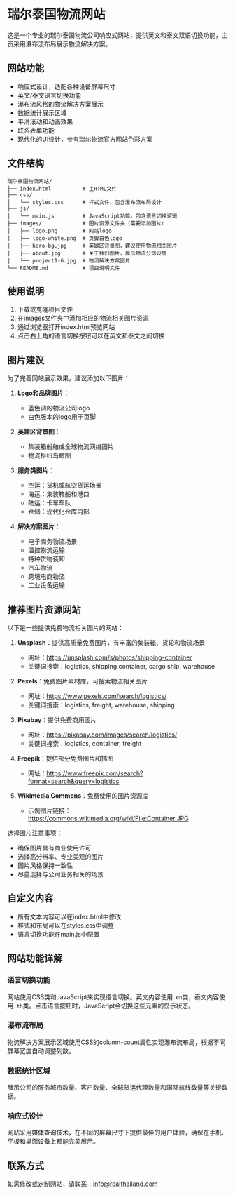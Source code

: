 # 瑞尔泰国物流网站

这是一个专业的瑞尔泰国物流公司响应式网站，提供英文和泰文双语切换功能，主页采用瀑布流布局展示物流解决方案。

## 网站功能

- 响应式设计，适配各种设备屏幕尺寸
- 英文/泰文语言切换功能
- 瀑布流风格的物流解决方案展示
- 数据统计展示区域
- 平滑滚动和动画效果
- 联系表单功能
- 现代化的UI设计，参考瑞尔物流官方网站色彩方案

## 文件结构

```
瑞尔泰国物流网站/
├── index.html          # 主HTML文件
├── css/
│   └── styles.css      # 样式文件，包含瀑布流布局设计
├── js/
│   └── main.js         # JavaScript功能，包含语言切换逻辑
├── images/             # 图片资源文件夹（需要添加图片）
│   ├── logo.png        # 网站logo
│   ├── logo-white.png  # 页脚白色logo
│   ├── hero-bg.jpg     # 英雄区背景图，建议使用物流相关图片
│   ├── about.jpg       # 关于我们图片，展示物流公司设施
│   └── project1-6.jpg  # 物流解决方案图片
└── README.md           # 项目说明文件
```

## 使用说明

1. 下载或克隆项目文件
2. 在images文件夹中添加相应的物流相关图片资源
3. 通过浏览器打开index.html预览网站
4. 点击右上角的语言切换按钮可以在英文和泰文之间切换

## 图片建议

为了完善网站展示效果，建议添加以下图片：

1. **Logo和品牌图片**：
   - 蓝色调的物流公司logo
   - 白色版本的logo用于页脚

2. **英雄区背景图**：
   - 集装箱船舶或全球物流网络图片
   - 物流枢纽鸟瞰图

3. **服务类图片**：
   - 空运：货机或航空货运场景
   - 海运：集装箱船和港口
   - 陆运：卡车车队
   - 仓储：现代化仓库内部

4. **解决方案图片**：
   - 电子商务物流场景
   - 温控物流运输
   - 特种货物装卸
   - 汽车物流
   - 跨境电商物流
   - 工业设备运输

## 推荐图片资源网站

以下是一些提供免费物流相关图片的网站：

1. **Unsplash**：提供高质量免费图片，有丰富的集装箱、货轮和物流场景
   - 网址：https://unsplash.com/s/photos/shipping-container
   - 关键词搜索：logistics, shipping container, cargo ship, warehouse

2. **Pexels**：免费图片素材库，可搜索物流相关图片
   - 网址：https://www.pexels.com/search/logistics/
   - 关键词搜索：logistics, freight, warehouse, shipping

3. **Pixabay**：提供免费商用图片
   - 网址：https://pixabay.com/images/search/logistics/
   - 关键词搜索：logistics, container, freight

4. **Freepik**：提供部分免费图片和插图
   - 网址：https://www.freepik.com/search?format=search&query=logistics

5. **Wikimedia Commons**：免费使用的图片资源库
   - 示例图片链接：https://commons.wikimedia.org/wiki/File:Container.JPG

选择图片注意事项：
- 确保图片具有商业使用许可
- 选择高分辨率、专业美观的图片
- 图片风格保持一致性
- 尽量选择与公司业务相关的场景

## 自定义内容

- 所有文本内容可以在index.html中修改
- 样式和布局可以在styles.css中调整
- 语言切换功能在main.js中配置

## 网站功能详解

### 语言切换功能

网站使用CSS类和JavaScript来实现语言切换。英文内容使用`.en`类，泰文内容使用`.th`类。点击语言按钮时，JavaScript会切换这些元素的显示状态。

### 瀑布流布局

物流解决方案展示区域使用CSS的column-count属性实现瀑布流布局，根据不同屏幕宽度自动调整列数。

### 数据统计区域

展示公司的服务城市数量、客户数量、全球货运代理数量和国际航线数量等关键数据。

### 响应式设计

网站采用媒体查询技术，在不同的屏幕尺寸下提供最佳的用户体验，确保在手机、平板和桌面设备上都能完美展示。

## 联系方式

如需修改或定制网站，请联系：info@realthailand.com 